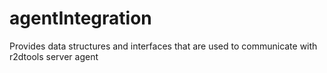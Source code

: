 # agentIntegration
Provides data structures and interfaces that are used to communicate with r2dtools server agent
